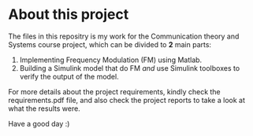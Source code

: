 # About this project

The files in this repositry is my work for the Communication theory and Systems course project, which can be divided to **2** main parts:
1. Implementing Frequency Modulation (FM) using Matlab.
2. Building a Simulink model that do FM *and* use Simulink toolboxes to verify the output of the model.

For more details about the project requirements, kindly check the requirements.pdf file, and also check the project reports to take a look at what the results were.

Have a good day :)



